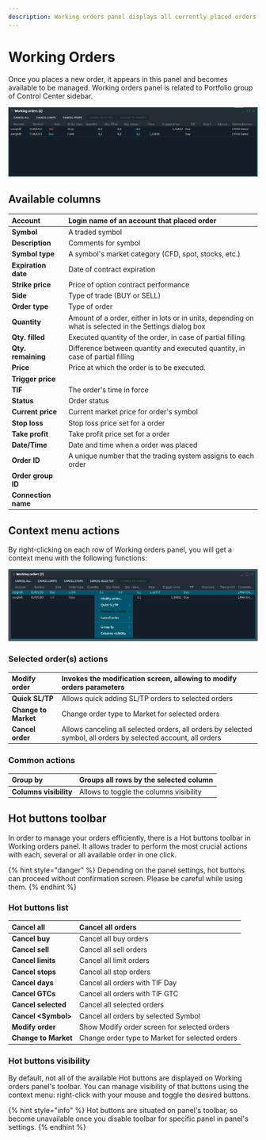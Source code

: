```yaml
---
description: Working orders panel displays all currently placed orders.
---
```


# Working Orders

Once you places a new order, it appears in this panel and becomes available to be managed. Working orders panel is related to Portfolio group of Control Center sidebar.

![The common look of Working Orders panel](../.gitbook/assets/workingorders.png)

## Available columns

| **Account** | Login name of an account that placed order |
| :--- | :--- |
| **Symbol** | A traded symbol |
| **Description** | Comments for symbol |
| **Symbol type** | A symbol's market category \(CFD, spot, stocks, etc.\) |
| **Expiration date** | Date of contract expiration |
| **Strike price** | Price of option contract performance |
| **Side** | Type of trade \(BUY or SELL\) |
| **Order type** | Type of order |
| **Quantity** | Amount of a order, either in lots or in units, depending on what is selected in the Settings dialog box |
| **Qty. filled** | Executed quantity of the order, in case of partial filling |
| **Qty. remaining** | Difference between quantity and executed quantity, in case of partial filling |
| **Price** | Price at which the order is to be executed. |
| **Trigger price** |  |
| **TIF** | The order's time in force |
| **Status** | Order status |
| **Current price** | Current market price for order's symbol |
| **Stop loss** | Stop loss price set for a order |
| **Take profit** | Take profit price set for a order |
| **Date/Time** | Date and time when a order was placed |
| **Order ID** | A unique number that the trading system assigns to each order |
| **Order group ID** |  |
| **Connection name** |  |

## Context menu actions

By right-clicking on each row of Working orders panel, you will get a context menu with the following functions:

![Context functions](../.gitbook/assets/workingordersconextmenuselected.png)

### Selected order\(s\) actions

| **Modify order** | Invokes the modification screen, allowing to modify orders parameters |
| :--- | :--- |
| **Quick SL/TP** | Allows quick adding SL/TP orders to selected orders |
| **Change to Market** | Change order type to Market for selected orders |
| **Cancel order** | Allows canceling all selected orders, all orders by selected symbol, all orders by selected account, all orders |

### Common actions

| **Group by** | Groups all rows by the selected column |
| :--- | :--- |
| **Columns visibility** | Allows to toggle the columns visibility |

## Hot buttons toolbar

In order to manage your orders efficiently, there is a Hot buttons toolbar in Working orders panel. It allows trader to perform the most crucial actions with each, several or all available order in one click.

{% hint style="danger" %}
Depending on the panel settings, hot buttons can proceed without confirmation screen. Please be careful while using them.
{% endhint %}

### Hot buttons list

| **Cancel all** | Cancel all orders |
| :--- | :--- |
| **Cancel buy** | Cancel all buy orders |
| **Cancel sell** | Cancel all sell orders |
| **Cancel limits** | Cancel all limit orders |
| **Cancel stops** | Cancel all stop orders |
| **Cancel days** | Cancel all orders with TIF Day |
| **Cancel GTCs** | Cancel all orders with TIF GTC |
| **Cancel selected** | Cancel all selected orders |
| **Cancel &lt;Symbol&gt;** | Cancel all orders by selected Symbol |
| **Modify order** | Show Modify order screen for selected orders |
| **Change to Market** | Change order type to Market for selected orders |

### Hot buttons visibility

By default, not all of the available Hot buttons are displayed on Working orders panel's toolbar. You can manage visibility of that buttons using the context menu: right-click with your mouse and toggle the desired buttons.

{% hint style="info" %}
Hot buttons are situated on panel's toolbar, so become unavailable once you disable toolbar for specific panel in panel's settings.
{% endhint %}

